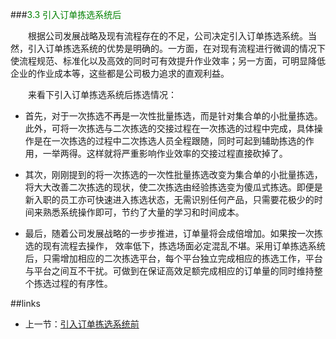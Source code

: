 ###<font color = "green">3.3 引入订单拣选系统后</font>

<p style="text-indent: 2em">
根据公司发展战略及现有流程存在的不足，公司决定引入订单拣选系统。当然，引入订单拣选系统的优势是明确的。一方面，在对现有流程进行微调的情况下使流程规范、标准化以及高效的同时可有效提升作业效率；另一方面，可明显降低企业的作业成本等，这些都是公司极力追求的直观利益。

<p style="text-indent: 2em">来看下引入订单拣选系统后拣选情况：

- 首先，对于一次拣选不再是一次性批量拣选，而是针对集合单的小批量拣选。此外，可将一次拣选与二次拣选的交接过程在一次拣选的过程中完成，具体操作是在一次拣选的过程中二次拣选人员全程跟随，同时可起到辅助拣选的作用，一举两得。这样就将严重影响作业效率的交接过程直接砍掉了。

- 其次，刚刚提到的将一次拣选的一次性批量拣选改变为集合单的小批量拣选，将大大改善二次拣选的现状，使二次拣选由经验拣选变为傻瓜式拣选。即便是新入职的员工亦可快速进入拣选状态，无需识别任何产品，只需要花极少的时间来熟悉系统操作即可，节约了大量的学习和时间成本。

- 最后，随着公司发展战略的一步步推进，订单量将会成倍增加。如果按一次拣选的现有流程去操作， 效率低下，拣选场面必定混乱不堪。采用订单拣选系统后，只需增加相应的二次拣选平台，每个平台独立完成相应的拣选工作，平台与平台之间互不干扰。可做到在保证高效足额完成相应的订单量的同时维持整个拣选过程的有序性。

##links
+ 上一节：[引入订单拣选系统前](3.2.md)